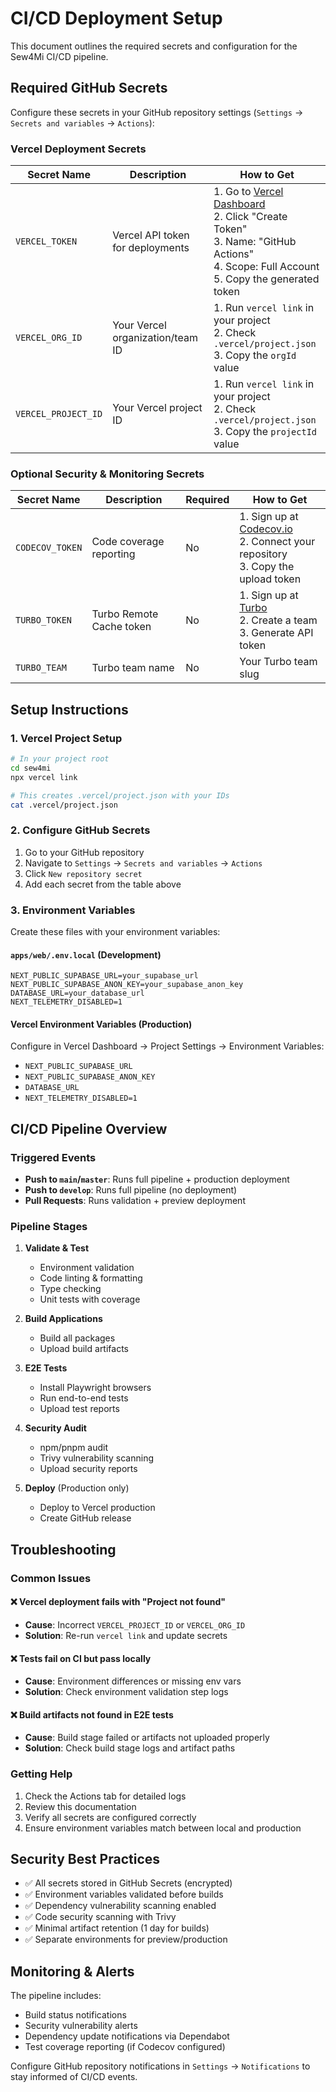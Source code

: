 # CI/CD Deployment Setup

This document outlines the required secrets and configuration for the Sew4Mi CI/CD pipeline.

## Required GitHub Secrets

Configure these secrets in your GitHub repository settings (`Settings` → `Secrets and variables` → `Actions`):

### Vercel Deployment Secrets

| Secret Name         | Description                      | How to Get                                                                                                                                                                      |
| ------------------- | -------------------------------- | ------------------------------------------------------------------------------------------------------------------------------------------------------------------------------- |
| `VERCEL_TOKEN`      | Vercel API token for deployments | 1. Go to [Vercel Dashboard](https://vercel.com/account/tokens)<br>2. Click "Create Token"<br>3. Name: "GitHub Actions"<br>4. Scope: Full Account<br>5. Copy the generated token |
| `VERCEL_ORG_ID`     | Your Vercel organization/team ID | 1. Run `vercel link` in your project<br>2. Check `.vercel/project.json`<br>3. Copy the `orgId` value                                                                            |
| `VERCEL_PROJECT_ID` | Your Vercel project ID           | 1. Run `vercel link` in your project<br>2. Check `.vercel/project.json`<br>3. Copy the `projectId` value                                                                        |

### Optional Security & Monitoring Secrets

| Secret Name     | Description              | Required | How to Get                                                                                               |
| --------------- | ------------------------ | -------- | -------------------------------------------------------------------------------------------------------- |
| `CODECOV_TOKEN` | Code coverage reporting  | No       | 1. Sign up at [Codecov.io](https://codecov.io)<br>2. Connect your repository<br>3. Copy the upload token |
| `TURBO_TOKEN`   | Turbo Remote Cache token | No       | 1. Sign up at [Turbo](https://turbo.build)<br>2. Create a team<br>3. Generate API token                  |
| `TURBO_TEAM`    | Turbo team name          | No       | Your Turbo team slug                                                                                     |

## Setup Instructions

### 1. Vercel Project Setup

```bash
# In your project root
cd sew4mi
npx vercel link

# This creates .vercel/project.json with your IDs
cat .vercel/project.json
```

### 2. Configure GitHub Secrets

1. Go to your GitHub repository
2. Navigate to `Settings` → `Secrets and variables` → `Actions`
3. Click `New repository secret`
4. Add each secret from the table above

### 3. Environment Variables

Create these files with your environment variables:

#### `apps/web/.env.local` (Development)

```env
NEXT_PUBLIC_SUPABASE_URL=your_supabase_url
NEXT_PUBLIC_SUPABASE_ANON_KEY=your_supabase_anon_key
DATABASE_URL=your_database_url
NEXT_TELEMETRY_DISABLED=1
```

#### Vercel Environment Variables (Production)

Configure in Vercel Dashboard → Project Settings → Environment Variables:

- `NEXT_PUBLIC_SUPABASE_URL`
- `NEXT_PUBLIC_SUPABASE_ANON_KEY`
- `DATABASE_URL`
- `NEXT_TELEMETRY_DISABLED=1`

## CI/CD Pipeline Overview

### Triggered Events

- **Push to `main`/`master`**: Runs full pipeline + production deployment
- **Push to `develop`**: Runs full pipeline (no deployment)
- **Pull Requests**: Runs validation + preview deployment

### Pipeline Stages

1. **Validate & Test**
   - Environment validation
   - Code linting & formatting
   - Type checking
   - Unit tests with coverage

2. **Build Applications**
   - Build all packages
   - Upload build artifacts

3. **E2E Tests**
   - Install Playwright browsers
   - Run end-to-end tests
   - Upload test reports

4. **Security Audit**
   - npm/pnpm audit
   - Trivy vulnerability scanning
   - Upload security reports

5. **Deploy** (Production only)
   - Deploy to Vercel production
   - Create GitHub release

## Troubleshooting

### Common Issues

#### ❌ Vercel deployment fails with "Project not found"

- **Cause**: Incorrect `VERCEL_PROJECT_ID` or `VERCEL_ORG_ID`
- **Solution**: Re-run `vercel link` and update secrets

#### ❌ Tests fail on CI but pass locally

- **Cause**: Environment differences or missing env vars
- **Solution**: Check environment validation step logs

#### ❌ Build artifacts not found in E2E tests

- **Cause**: Build stage failed or artifacts not uploaded properly
- **Solution**: Check build stage logs and artifact paths

### Getting Help

1. Check the Actions tab for detailed logs
2. Review this documentation
3. Verify all secrets are configured correctly
4. Ensure environment variables match between local and production

## Security Best Practices

- ✅ All secrets stored in GitHub Secrets (encrypted)
- ✅ Environment variables validated before builds
- ✅ Dependency vulnerability scanning enabled
- ✅ Code security scanning with Trivy
- ✅ Minimal artifact retention (1 day for builds)
- ✅ Separate environments for preview/production

## Monitoring & Alerts

The pipeline includes:

- Build status notifications
- Security vulnerability alerts
- Dependency update notifications via Dependabot
- Test coverage reporting (if Codecov configured)

Configure GitHub repository notifications in `Settings` → `Notifications` to stay informed of CI/CD events.
